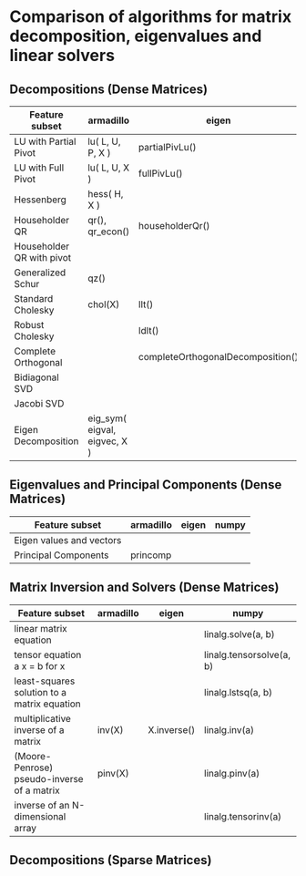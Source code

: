 # Comparison of algorithms for matrix decomposition, eigenvalues and linear solvers

## Decompositions (Dense Matrices)

| Feature subset            | armadillo              | eigen                       | numpy |
|---------------------------|------------------------------|-----------------------------------|--------------|
| LU with Partial Pivot     | lu( L, U, P, X )             | partialPivLu()                    |              |
| LU with Full Pivot        | lu( L, U, X )                | fullPivLu()                       |              |
| Hessenberg                | hess( H, X )                 |                                   |              |
| Householder QR            | qr(), qr_econ()              | householderQr()                   |              |
| Householder QR with pivot |                              |                                   |              |
| Generalized Schur         | qz()                         |                                   |              |
| Standard Cholesky         | chol(X)                      | llt()                             |              |
| Robust Cholesky           |                              | ldlt()                            |              |
| Complete Orthogonal       |                              | completeOrthogonalDecomposition() |              |
| Bidiagonal SVD            |                              |                                   |              |
| Jacobi SVD                |                              |                                   |              |
| Eigen Decomposition       | eig_sym( eigval, eigvec, X ) |                                   |              |

## Eigenvalues and Principal Components (Dense Matrices)

| Feature subset           | armadillo | eigen | numpy |
|--------------------------|-----------------|-------------|--------------|
| Eigen values and vectors |                 |             |              |
| Principal Components     | princomp        |             |              |

## Matrix Inversion and Solvers (Dense Matrices)

| Feature subset                              | armadillo | eigen | numpy             |
|---------------------------------------------|-----------------|-------------|--------------------------|
| linear matrix equation                      |                 |             | linalg.solve(a, b)       |
| tensor equation a x = b for x               |                 |             | linalg.tensorsolve(a, b) |
| least-squares solution to a matrix equation |                 |             | linalg.lstsq(a, b)       |
| multiplicative inverse of a matrix          | inv(X)          | X.inverse() | linalg.inv(a)            |
| (Moore-Penrose) pseudo-inverse of a matrix  | pinv(X)         |             | linalg.pinv(a)           |
| inverse of an N-dimensional array           |                 |             | linalg.tensorinv(a)      |

## Decompositions (Sparse Matrices)